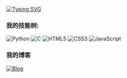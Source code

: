 [![Typing SVG](https://readme-typing-svg.demolab.com?font=Fira+Code&pause=1000&color=1E00F7&center=&vCenter=&repeat=&width=720&lines=%E4%BD%A0%E5%A5%BD%EF%BC%8C%E6%88%91%E6%98%AF%E7%AC%99%E7%86%99%EF%BC%8C%E6%AC%A2%E8%BF%8E%E8%AE%BF%E9%97%AE%E6%88%91%E7%9A%84%E4%B8%BB%E9%A1%B5%E3%80%82)](https://git.io/typing-svg)


 ### 我的技能树:
![Python](https://img.shields.io/badge/python-3670A0?style=for-the-badge&logo=python&logoColor=ffdd54)
![C](https://img.shields.io/badge/c-3670A0?style=for-the-badge&logo=c&logoColor=%23A8B9CC)
![HTML5](https://img.shields.io/badge/html5-%23E34F26.svg?style=for-the-badge&logo=html5&logoColor=white)
![CSS3](https://img.shields.io/badge/css3-%231572B6.svg?style=for-the-badge&logo=css3&logoColor=white)
![JavaScript](https://img.shields.io/badge/javascript-%23323330.svg?style=for-the-badge&logo=javascript&logoColor=%23F7DF1E)

### 我的博客
[![Blog](https://img.shields.io/badge/blog-%2345B6F2?style=for-the-badge&logo=blogger&logoColor=%23FF5722)](https://www.asxe.vip)
